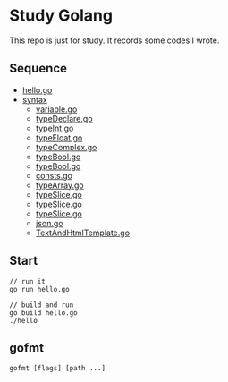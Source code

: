 # Study Golang

This repo is just for study. It records some codes I wrote.

## Sequence
- [hello.go](/hello.go)
- [syntax](/syntax)
    - [variable.go](/syntax/variable.go)
    - [typeDeclare.go](/syntax/typeDeclare.go)
    - [typeInt.go](/syntax/typeInt.go)
    - [typeFloat.go](/syntax/typeFloat.go)
    - [typeComplex.go](/syntax/typeComplex.go)
    - [typeBool.go](/syntax/typeBool.go)
    - [typeBool.go](/syntax/typeString.go)
    - [consts.go](/syntax/consts.go)
    - [typeArray.go](/syntax/typeArray.go)
    - [typeSlice.go](/syntax/typeSlice.go)
    - [typeSlice.go](/syntax/typeMap.go)
    - [typeSlice.go](/syntax/typeStruct.go)
    - [json.go](/syntax/json.go)
    - [TextAndHtmlTemplate.go](/syntax/TextAndHtmlTemplate.go)



## Start
```
// run it
go run hello.go

// build and run
go build hello.go
./hello

```

## gofmt
```
gofmt [flags] [path ...]
```
